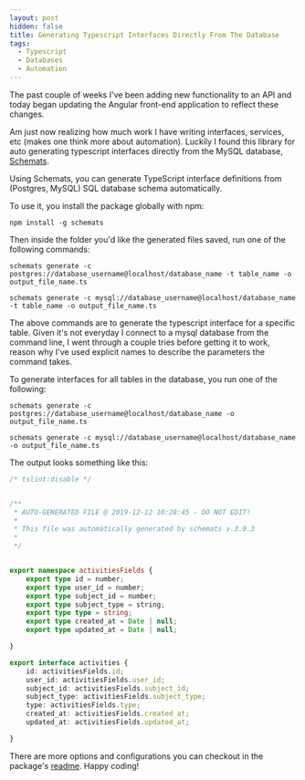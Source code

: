 ```yaml
---
layout: post
hidden: false
title: Generating Typescript Interfaces Directly From The Database
tags:
  - Typescript
  - Databases
  - Automation
---
```

The past couple of weeks I've been adding new functionality to an API and today began updating the Angular front-end application to reflect these changes.

Am just now realizing how much work I have writing interfaces, services, etc (makes one think more about automation). Luckily I found this library for auto generating typescript interfaces directly from the MySQL database, [Schemats](https://github.com/sweetiq/schemats).

Using Schemats, you can generate TypeScript interface definitions from (Postgres, MySQL) SQL database schema automatically.

To use it, you install the package globally with npm:

```
npm install -g schemats
```

Then inside the folder you'd like the generated files saved, run one of the following commands:

```
schemats generate -c postgres://database_username@localhost/database_name -t table_name -o output_file_name.ts

schemats generate -c mysql://database_username@localhost/database_name -t table_name -o output_file_name.ts
```

The above commands are to generate the typescript interface for a specific table. Given it's not everyday I connect to a mysql database from the command line, I went through a couple tries before getting it to work, reason why I've used explicit names to describe the parameters the command takes.

To generate interfaces for all tables in the database, you run one of the following:

```
schemats generate -c postgres://database_username@localhost/database_name -o output_file_name.ts

schemats generate -c mysql://database_username@localhost/database_name -o output_file_name.ts
```

The output looks something like this:

```typescript
/* tslint:disable */


/**
 * AUTO-GENERATED FILE @ 2019-12-12 10:28:45 - DO NOT EDIT!
 *
 * This file was automatically generated by schemats v.3.0.3
 *
 */


export namespace activitiesFields {
    export type id = number;
    export type user_id = number;
    export type subject_id = number;
    export type subject_type = string;
    export type type = string;
    export type created_at = Date | null;
    export type updated_at = Date | null;

}

export interface activities {
    id: activitiesFields.id;
    user_id: activitiesFields.user_id;
    subject_id: activitiesFields.subject_id;
    subject_type: activitiesFields.subject_type;
    type: activitiesFields.type;
    created_at: activitiesFields.created_at;
    updated_at: activitiesFields.updated_at;

}
```

There are more options and configurations you can checkout in the package's [readme](https://github.com/sweetiq/schemats#readme). Happy coding!
